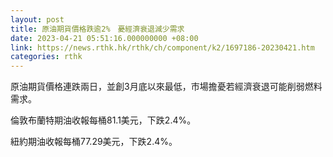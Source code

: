```yaml
---
layout: post
title: 原油期貨價格跌逾2%　憂經濟衰退減少需求
date: 2023-04-21 05:51:16.000000000 +08:00
link: https://news.rthk.hk/rthk/ch/component/k2/1697186-20230421.htm
categories: rthk
---
```


原油期貨價格連跌兩日，並創3月底以來最低，市場擔憂若經濟衰退可能削弱燃料需求。

倫敦布蘭特期油收報每桶81.1美元，下跌2.4%。

紐約期油收報每桶77.29美元，下跌2.4%。
